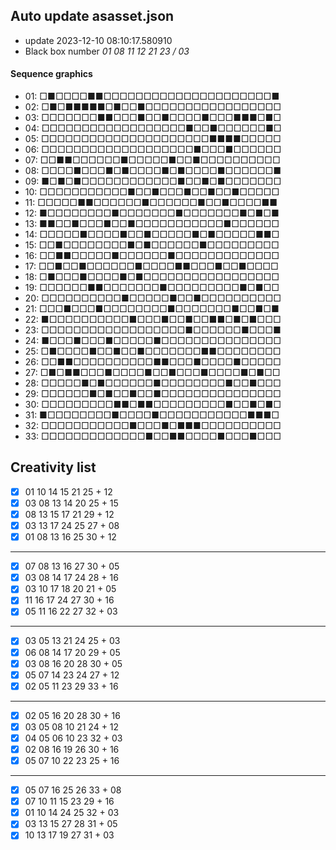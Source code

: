 ## Auto update asasset.json

* update 2023-12-10 08:10:17.580910
* Black box number _01 08 11 12 21 23 / 03_
#### Sequence graphics

* 01: □■□□□□■■□□□□□□□□□□□□□□□□□□□□□■
* 02: □■□■■■■■□■□□■□□□□□□□□□□□□□□□□□
* 03: □□□□□□□■■□□□■□□■□□□□■□□□■■■□■□
* 04: □□□□□□□□□□□□□□□□□□■□□■□□□□□□■□
* 05: □□□□□□□□□□□□□□□□□□□□□■■■■□□□□□
* 06: □□□□□□□□□□□□□□□□□□□■□□□■□□□□□□
* 07: □□■■□□□□□□■□□□□□■□□■□□□□□□□□□□
* 08: □□□□■□□□■□■□□□□■□■□□□□■□□□□□□■
* 09: ■□■□■□□□□□□□□□□□□■□□■□■□□□□□□□
* 10: □□□□□□□□□□□■□□■□□□■□□■□□■□□□□□
* 11: □□□□□■■□□□□□□■□□□□□□■□□■□□□□■■
* 12: ■□□□□□□□□■□□□□□□□■□□□□□□□■□■□■
* 13: ■■□□■□□□■□□■□□□□□□□□□□□■□□□□□□
* 14: □□□□□■□□□□■□□■□□□□□■□■□□□□□■■□
* 15: □□■□□□□□□□□■□■□□□□□□■□□□□□□□□□
* 16: □□■■□□□□□■□□□□□□■□□□□□□□□□□□□□
* 17: □□■□□■□□□□□□■□□□□■■□□□■□□■□□□□
* 18: □■□□□■□□□□■□■□□□□□□□□□□□□□□□□□
* 19: □□□□□□■■□□□□□□□■□□□□□□□□□■□■□□
* 20: □□□□□□□□□□■□□□□□■□□■□□□□□□□□□□
* 21: □□□■□□□■□□□□□□□□■□□□□□□□■□□■□■
* 22: ■□□□□□□□□□□■□□□■□□■□□■■□■□■□□□
* 23: □□□□□□□□□□□□□□□□□□■□□□□□□■□□□■
* 24: ■□□□■□□□■□□□□□■□□□□□□□□□□□□□□□
* 25: □■□□□□■□□■□□■□□□□□□□■■□□□□□□□□
* 26: □□■■□□□□□□□□□□■■□□□■□□□□■□□□□□
* 27: □■□■■□□□■□□□□■□□■□□□■□□□□■□■□□
* 28: □□□□□■□■□□□□□□■□□□□□□□□■□□■□□□
* 29: □□□□□□■□■□□■□□■□□□□□□□□□□□□□□□
* 30: □□□□□□□□□■■□■■□□□□□□□□□■□□■□■□
* 31: ■□□□□□□□□■□□□□■□□□□□□□□□□□■■■□
* 32: □□□□□□□□□□□■□□□■□■■■□□□□□□□□□□
* 33: □□□□□□□□□□□□□■□□■■□□□□■□□□■□□□
## Creativity list

- [x] 01 10 14 15 21 25 + 12
- [x] 03 08 13 14 20 25 + 15
- [x] 08 13 15 17 21 29 + 12
- [x] 03 13 17 24 25 27 + 08
- [x] 01 08 13 16 25 30 + 12
***
- [x] 07 08 13 16 27 30 + 05
- [x] 03 08 14 17 24 28 + 16
- [x] 03 10 17 18 20 21 + 05
- [x] 11 16 17 24 27 30 + 16
- [x] 05 11 16 22 27 32 + 03
***
- [x] 03 05 13 21 24 25 + 03
- [x] 06 08 14 17 20 29 + 05
- [x] 03 08 16 20 28 30 + 05
- [x] 05 07 14 23 24 27 + 12
- [x] 02 05 11 23 29 33 + 16
***
- [x] 02 05 16 20 28 30 + 16
- [x] 03 05 08 10 21 24 + 12
- [x] 04 05 06 10 23 32 + 03
- [x] 02 08 16 19 26 30 + 16
- [x] 05 07 10 22 23 25 + 16
***
- [x] 05 07 16 25 26 33 + 08
- [x] 07 10 11 15 23 29 + 16
- [x] 01 10 14 24 25 32 + 03
- [x] 03 13 15 27 28 31 + 05
- [x] 10 13 17 19 27 31 + 03
